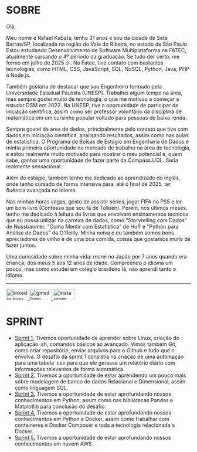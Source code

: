  #  SOBRE

Olá,

Meu nome é Rafael Kabata, tenho 31 anos e sou da cidade de Sete Barras/SP, localizada na região do Vale do Ribeira, no estado de São Paulo. Estou estudando Desenvolvimento de Software Multiplataforma na FATEC, atualmente cursando o 4º período da graduação. Se tudo der certo, me formo em julho de 2025 :) . Na Fatec, tive contato com bastantes tecnologias, como HTML, CSS, JavaScript, SQL, NoSQL, Python, Java, PHP e Node.js.

Também gostaria de destacar que sou Engenheiro formado pela Universidade Estadual Paulista (UNESP). Trabalhei algum tempo na área, mas sempre gostei muito de tecnologia, o que me motivou a começar a estudar DSM em 2022. Na UNESP, tive a oportunidade de participar de iniciação científica, assim como ser professor voluntário da disciplina de matemática em um cursinho popular voltado para pessoas de baixa renda.

Sempre gostei da área de dados, principalmente pelo contato que tive com dados em iniciação científica, analisando resultados, assim como nas aulas de estatística. O Programa de Bolsas de Estágio em Engenharia de Dados é minha primeira oportunidade no mercado de trabalho na área de tecnologia, e estou realmente muito motivado para mostrar o meu potencial e, quem sabe, ganhar uma oportunidade de fazer parte da Compass.UOL. Seria realmente sensacional.

Além do estágio, também tenho me dedicado ao aprendizado do inglês, onde tenho cursado de forma intensiva para, até o final de 2025, ter fluência avançada no idioma.

Nas minhas horas vagas, gosto de assistir séries, jogar FIFA no PS5 e ler um bom livro (Confesso que sou fã de Tolkien). Porém, nos últimos meses, tenho me dedicado à leitura de livros que envolvam ensinamentos técnicos que eu possa utilizar na carreira de dados, como "Storytelling com Dados" de Nussbaumer, "Como Mentir com Estatística" de Huff e "Python para Análise de Dados" da O'Reilly. Minha noiva e eu também somos bons apreciadores de vinho e de uma boa comida, coisas que gostamos muito de fazer juntos.

Uma curiosidade sobre minha vida: morei no Japão por 7 anos quando era criança, dos meus 5 aos 12 anos de idade. Compreendo o idioma um pouco, mas como estudei em colégio brasileiro lá, não aprendi tanto o idioma.

 <hr>

<div align="left">
  
  <a href="https://www.linkedin.com/in/rafaelkabata/" target="_blank">
    <img src="https://raw.githubusercontent.com/maurodesouza/profile-readme-generator/master/src/assets/icons/social/linkedin/default.svg" width="60" height="30" alt="linkedin logo"  />
  </a>
  <a href="kabatarafael@gmail.com" target="_blank">
    <img src="https://raw.githubusercontent.com/maurodesouza/profile-readme-generator/master/src/assets/icons/social/gmail/default.svg" width="60" height="30" alt="gmail logo"  />
 </a>
  <a href="https://www.instagram.com/rafaelkabata/" target="_blank">
    <img src="https://raw.githubusercontent.com/maurodesouza/profile-readme-generator/master/src/assets/icons/social/instagram/default.svg" width="60" height="30" alt="instagram logo"  />
  </a>
</div> 


</div>
 
# SPRINT

- [Sprint 1.](https://github.com/rafaelkabata/ProgramaBolsasPB/tree/main/Sprint%201) Tivemos oportunidade de aprender sobre Linux, criação de aplicação .sh, comandos básicos ao avançado. Vimos também Git, como criar repositório, enviar arquivos para o Github e tudo que o envolva. O desafio da sprint 1 consistia na criação de uma automação para uma tabela .csv para que ele gerasse um relatório diário com informações relevantes de forma automática.
- [Sprint 2.](https://github.com/rafaelkabata/ProgramaBolsasPB/tree/main/Sprint%202) Tivemos a oportunidade de estar aprendendo um pouco mais sobre modelagem de banco de dados Relacional e Dimensional, assim como linguagem SQL.
- [Sprint 3.](https://github.com/rafaelkabata/ProgramaBolsasPB/tree/main/Sprint%203) Tivemos a oportunidade de estar aprofundando nossos conhecimentos em Python, assim como nas bibliotecas Pandas e Matplotlib para conclusão do desafio.
- [Sprint 4.](https://github.com/rafaelkabata/ProgramaBolsasPB/tree/main/Sprint%204) Tivemos a oportunidade de estar aprofundando nossos conhecimentos em Python e Docker, assim como trabalhar com conteineres e Docker Composer e toda a tecnologia relacionada a Docker.
- [Sprint 5.](https://github.com/rafaelkabata/ProgramaBolsasPB/tree/main/Sprint%205) Tivemos a oportunidade de estar aprofundando nossos conhecimentos em nuvem AWS .
</div>





